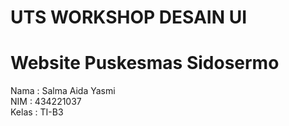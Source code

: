 # UTS WORKSHOP DESAIN UI
# Website Puskesmas Sidosermo
<p>Nama : Salma Aida Yasmi <br> NIM : 434221037 <br> Kelas : TI-B3</p>
